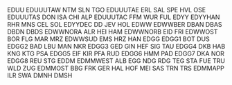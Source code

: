 EDUU
	EDUUUTAW
		NTM
		SLN
		TGO
	EDUUUTAE
		ERL
		SAL
		SPE
		HVL
		OSE
	EDUUUTAS
		DON
		ISA
		CHI
		ALP
	EDUUUTAC
		FFM
		WUR
		FUL
EDYY
	EDYYHAN
		RHR
		MNS
		CEL
		SOL
	EDYYDEC
		DD
		JEV
		HOL
EDWW
	EDWWBER
		DBAN
		DBAS
		DBDN
		DBDS
	EDWWNORA
		ALR
		HEI
		HAM
	EDWWNORB
		EID
		FRI
	EDWWOST
		BOR
		FLG
		MAR
		MRZ
	EDWWSUD
		EMS
		HRZ
		HAN
EDGG
	EDGG1
		BOT
		DUS
	EDGG2
		BAD
		LBU
		MAN
		NKR
	EDGG3
		GED
		GIN
		HEF
		SIG
		TAU
	EDGG4
		DKB
		HAB
		KNG
		KTG
		PSA
	EDGG5
		EIF
		KIR
		PFA
		RUD
	EDGG6
		HMM
		PAD
	EDGG7
		DKA
		NOR
	EDGG8
		REU
		STG
EDDM
	EDMMWEST
		ALB
		EGG
		NDG
		RDG
		TEG
		STA
		FUE
		TRU
		WLD
		ZUG
	EDMMOST
		BBG
		FRK
		GER
		HAL
		HOF
		MEI
		SAS
		TRN
		TRS
	EDMMAPP
		ILR
		SWA
		DMNH
		DMSH
